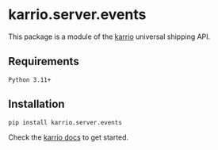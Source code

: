 # karrio.server.events

This package is a module of the [karrio](https://pypi.org/project/karrio.server) universal shipping API.

## Requirements

`Python 3.11+`

## Installation

```bash
pip install karrio.server.events
```

Check the [karrio docs](https://docs.karrio.io) to get started.

